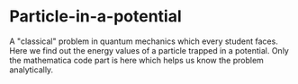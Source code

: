 # Particle-in-a-potential
A "classical" problem in quantum mechanics which every student faces. Here we find out the energy values of a particle trapped in a potential. Only the mathematica code part is here which helps us know the problem analytically.
